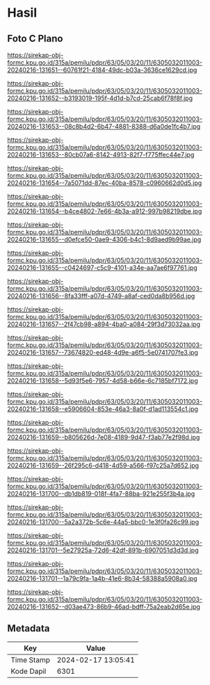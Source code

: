 # Hasil

## Foto C Plano

https://sirekap-obj-formc.kpu.go.id/315a/pemilu/pdpr/63/05/03/20/11/6305032011003-20240216-131651--60761f21-4184-49dc-b03a-3636ce1629cd.jpg

https://sirekap-obj-formc.kpu.go.id/315a/pemilu/pdpr/63/05/03/20/11/6305032011003-20240216-131652--b3193019-195f-4d1d-b7cd-25cab6f78f8f.jpg

https://sirekap-obj-formc.kpu.go.id/315a/pemilu/pdpr/63/05/03/20/11/6305032011003-20240216-131653--08c8b4d2-6b47-4881-8388-d6a0de1fc4b7.jpg

https://sirekap-obj-formc.kpu.go.id/315a/pemilu/pdpr/63/05/03/20/11/6305032011003-20240216-131653--80cb07a6-8142-4913-82f7-f775ffec44e7.jpg

https://sirekap-obj-formc.kpu.go.id/315a/pemilu/pdpr/63/05/03/20/11/6305032011003-20240216-131654--7a5071dd-87ec-40ba-8578-c0960662d0d5.jpg

https://sirekap-obj-formc.kpu.go.id/315a/pemilu/pdpr/63/05/03/20/11/6305032011003-20240216-131654--b4ce4802-7e66-4b3a-a912-997b98219dbe.jpg

https://sirekap-obj-formc.kpu.go.id/315a/pemilu/pdpr/63/05/03/20/11/6305032011003-20240216-131655--d0efce50-0ae9-4306-b4c1-8d9aed9b99ae.jpg

https://sirekap-obj-formc.kpu.go.id/315a/pemilu/pdpr/63/05/03/20/11/6305032011003-20240216-131655--c0424697-c5c9-4101-a34e-aa7ae6f97761.jpg

https://sirekap-obj-formc.kpu.go.id/315a/pemilu/pdpr/63/05/03/20/11/6305032011003-20240216-131656--8fa33fff-a07d-4749-a8af-ced0da8b956d.jpg

https://sirekap-obj-formc.kpu.go.id/315a/pemilu/pdpr/63/05/03/20/11/6305032011003-20240216-131657--2f47cb98-a894-4ba0-a084-29f3d73032aa.jpg

https://sirekap-obj-formc.kpu.go.id/315a/pemilu/pdpr/63/05/03/20/11/6305032011003-20240216-131657--73674820-ed48-4d9e-a6f5-5e0741707fe3.jpg

https://sirekap-obj-formc.kpu.go.id/315a/pemilu/pdpr/63/05/03/20/11/6305032011003-20240216-131658--5d93f5e6-7957-4d58-b66e-6c7185bf7172.jpg

https://sirekap-obj-formc.kpu.go.id/315a/pemilu/pdpr/63/05/03/20/11/6305032011003-20240216-131658--e5906604-853e-46a3-8a0f-d1ad113554c1.jpg

https://sirekap-obj-formc.kpu.go.id/315a/pemilu/pdpr/63/05/03/20/11/6305032011003-20240216-131659--b805626d-7e08-4189-9d47-f3ab77e2f98d.jpg

https://sirekap-obj-formc.kpu.go.id/315a/pemilu/pdpr/63/05/03/20/11/6305032011003-20240216-131659--26f295c6-d418-4d59-a566-f97c25a7d652.jpg

https://sirekap-obj-formc.kpu.go.id/315a/pemilu/pdpr/63/05/03/20/11/6305032011003-20240216-131700--db1db819-018f-4fa7-88ba-921e255f3b4a.jpg

https://sirekap-obj-formc.kpu.go.id/315a/pemilu/pdpr/63/05/03/20/11/6305032011003-20240216-131700--5a2a372b-5c6e-44a5-bbc0-1e3f0fa26c99.jpg

https://sirekap-obj-formc.kpu.go.id/315a/pemilu/pdpr/63/05/03/20/11/6305032011003-20240216-131701--5e27925a-72d6-42df-891b-6907051d3d3d.jpg

https://sirekap-obj-formc.kpu.go.id/315a/pemilu/pdpr/63/05/03/20/11/6305032011003-20240216-131701--1a79c9fa-1a4b-41e6-8b34-58388a5908a0.jpg

https://sirekap-obj-formc.kpu.go.id/315a/pemilu/pdpr/63/05/03/20/11/6305032011003-20240216-131652--d03ae473-86b9-46ad-bdff-75a2eab2d65e.jpg


## Metadata

| Key        | Value               |
| ---------- | ------------------- |
| Time Stamp | 2024-02-17 13:05:41 |
| Kode Dapil | 6301                |



